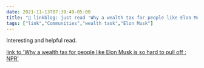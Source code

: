 ```yaml
---
date: 2021-11-13T07:39:49-05:00
title: "🔗 linkblog: just read 'Why a wealth tax for people like Elon Musk is so hard to pull off : NPR'"
tags: ["link","Communities","wealth task","Elon Musk"]
---
```

Interesting and helpful read.
 
[link to 'Why a wealth tax for people like Elon Musk is so hard to pull off : NPR'](https://www.npr.org/2021/11/13/1054711913/progressives-wealth-tax-super-rich-elon-musk-jeff-bezos)
